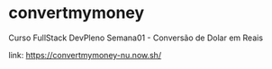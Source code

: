 # convertmymoney
Curso FullStack DevPleno Semana01 - Conversão de Dolar em Reais
 
 link: https://convertmymoney-nu.now.sh/
